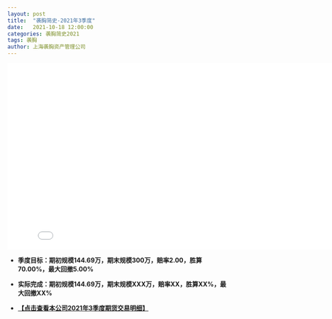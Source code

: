 ```yaml
---
layout: post
title:  "袭胸简史-2021年3季度"
date:   2021-10-18 12:00:00
categories: 袭胸简史2021
tags: 袭胸
author: 上海袭胸资产管理公司
---
```


<iframe frameborder="0" width="825" height="420" iframe src="//player.bilibili.com/player.html?aid=291591949&bvid=BV16f4y1L7aG&cid=365324221&page=1" scrolling="no" border="0" frameborder="no" framespacing="0" allowfullscreen="true"> </iframe>

* **季度目标：期初规模144.69万，期末规模300万，赔率2.00，胜算70.00%，最大回撤5.00%**
* **实际完成：期初规模144.69万，期末规模XXX万，赔率XX，胜算XX%，最大回撤XX%**

* **[【点击查看本公司2021年3季度期货交易明细】](https://github.com/hhtc2050/hhtc2050.github.io/blob/master/css/2021Q3.txt)**
